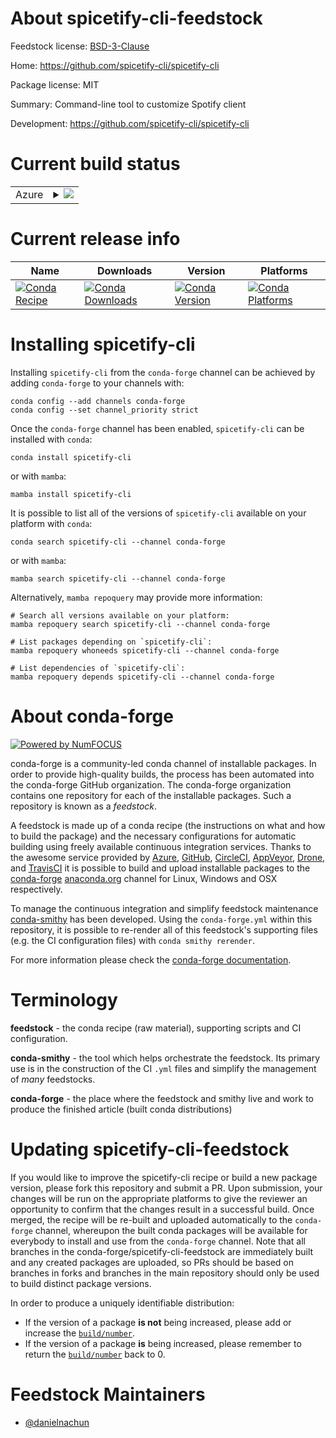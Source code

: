 About spicetify-cli-feedstock
=============================

Feedstock license: [BSD-3-Clause](https://github.com/conda-forge/spicetify-cli-feedstock/blob/main/LICENSE.txt)

Home: https://github.com/spicetify-cli/spicetify-cli

Package license: MIT

Summary: Command-line tool to customize Spotify client

Development: https://github.com/spicetify-cli/spicetify-cli

Current build status
====================


<table>
    
  <tr>
    <td>Azure</td>
    <td>
      <details>
        <summary>
          <a href="https://dev.azure.com/conda-forge/feedstock-builds/_build/latest?definitionId=24214&branchName=main">
            <img src="https://dev.azure.com/conda-forge/feedstock-builds/_apis/build/status/spicetify-cli-feedstock?branchName=main">
          </a>
        </summary>
        <table>
          <thead><tr><th>Variant</th><th>Status</th></tr></thead>
          <tbody><tr>
              <td>linux_64</td>
              <td>
                <a href="https://dev.azure.com/conda-forge/feedstock-builds/_build/latest?definitionId=24214&branchName=main">
                  <img src="https://dev.azure.com/conda-forge/feedstock-builds/_apis/build/status/spicetify-cli-feedstock?branchName=main&jobName=linux&configuration=linux%20linux_64_" alt="variant">
                </a>
              </td>
            </tr><tr>
              <td>linux_aarch64</td>
              <td>
                <a href="https://dev.azure.com/conda-forge/feedstock-builds/_build/latest?definitionId=24214&branchName=main">
                  <img src="https://dev.azure.com/conda-forge/feedstock-builds/_apis/build/status/spicetify-cli-feedstock?branchName=main&jobName=linux&configuration=linux%20linux_aarch64_" alt="variant">
                </a>
              </td>
            </tr><tr>
              <td>linux_ppc64le</td>
              <td>
                <a href="https://dev.azure.com/conda-forge/feedstock-builds/_build/latest?definitionId=24214&branchName=main">
                  <img src="https://dev.azure.com/conda-forge/feedstock-builds/_apis/build/status/spicetify-cli-feedstock?branchName=main&jobName=linux&configuration=linux%20linux_ppc64le_" alt="variant">
                </a>
              </td>
            </tr><tr>
              <td>osx_64</td>
              <td>
                <a href="https://dev.azure.com/conda-forge/feedstock-builds/_build/latest?definitionId=24214&branchName=main">
                  <img src="https://dev.azure.com/conda-forge/feedstock-builds/_apis/build/status/spicetify-cli-feedstock?branchName=main&jobName=osx&configuration=osx%20osx_64_" alt="variant">
                </a>
              </td>
            </tr><tr>
              <td>osx_arm64</td>
              <td>
                <a href="https://dev.azure.com/conda-forge/feedstock-builds/_build/latest?definitionId=24214&branchName=main">
                  <img src="https://dev.azure.com/conda-forge/feedstock-builds/_apis/build/status/spicetify-cli-feedstock?branchName=main&jobName=osx&configuration=osx%20osx_arm64_" alt="variant">
                </a>
              </td>
            </tr>
          </tbody>
        </table>
      </details>
    </td>
  </tr>
</table>

Current release info
====================

| Name | Downloads | Version | Platforms |
| --- | --- | --- | --- |
| [![Conda Recipe](https://img.shields.io/badge/recipe-spicetify--cli-green.svg)](https://anaconda.org/conda-forge/spicetify-cli) | [![Conda Downloads](https://img.shields.io/conda/dn/conda-forge/spicetify-cli.svg)](https://anaconda.org/conda-forge/spicetify-cli) | [![Conda Version](https://img.shields.io/conda/vn/conda-forge/spicetify-cli.svg)](https://anaconda.org/conda-forge/spicetify-cli) | [![Conda Platforms](https://img.shields.io/conda/pn/conda-forge/spicetify-cli.svg)](https://anaconda.org/conda-forge/spicetify-cli) |

Installing spicetify-cli
========================

Installing `spicetify-cli` from the `conda-forge` channel can be achieved by adding `conda-forge` to your channels with:

```
conda config --add channels conda-forge
conda config --set channel_priority strict
```

Once the `conda-forge` channel has been enabled, `spicetify-cli` can be installed with `conda`:

```
conda install spicetify-cli
```

or with `mamba`:

```
mamba install spicetify-cli
```

It is possible to list all of the versions of `spicetify-cli` available on your platform with `conda`:

```
conda search spicetify-cli --channel conda-forge
```

or with `mamba`:

```
mamba search spicetify-cli --channel conda-forge
```

Alternatively, `mamba repoquery` may provide more information:

```
# Search all versions available on your platform:
mamba repoquery search spicetify-cli --channel conda-forge

# List packages depending on `spicetify-cli`:
mamba repoquery whoneeds spicetify-cli --channel conda-forge

# List dependencies of `spicetify-cli`:
mamba repoquery depends spicetify-cli --channel conda-forge
```


About conda-forge
=================

[![Powered by
NumFOCUS](https://img.shields.io/badge/powered%20by-NumFOCUS-orange.svg?style=flat&colorA=E1523D&colorB=007D8A)](https://numfocus.org)

conda-forge is a community-led conda channel of installable packages.
In order to provide high-quality builds, the process has been automated into the
conda-forge GitHub organization. The conda-forge organization contains one repository
for each of the installable packages. Such a repository is known as a *feedstock*.

A feedstock is made up of a conda recipe (the instructions on what and how to build
the package) and the necessary configurations for automatic building using freely
available continuous integration services. Thanks to the awesome service provided by
[Azure](https://azure.microsoft.com/en-us/services/devops/), [GitHub](https://github.com/),
[CircleCI](https://circleci.com/), [AppVeyor](https://www.appveyor.com/),
[Drone](https://cloud.drone.io/welcome), and [TravisCI](https://travis-ci.com/)
it is possible to build and upload installable packages to the
[conda-forge](https://anaconda.org/conda-forge) [anaconda.org](https://anaconda.org/)
channel for Linux, Windows and OSX respectively.

To manage the continuous integration and simplify feedstock maintenance
[conda-smithy](https://github.com/conda-forge/conda-smithy) has been developed.
Using the ``conda-forge.yml`` within this repository, it is possible to re-render all of
this feedstock's supporting files (e.g. the CI configuration files) with ``conda smithy rerender``.

For more information please check the [conda-forge documentation](https://conda-forge.org/docs/).

Terminology
===========

**feedstock** - the conda recipe (raw material), supporting scripts and CI configuration.

**conda-smithy** - the tool which helps orchestrate the feedstock.
                   Its primary use is in the construction of the CI ``.yml`` files
                   and simplify the management of *many* feedstocks.

**conda-forge** - the place where the feedstock and smithy live and work to
                  produce the finished article (built conda distributions)


Updating spicetify-cli-feedstock
================================

If you would like to improve the spicetify-cli recipe or build a new
package version, please fork this repository and submit a PR. Upon submission,
your changes will be run on the appropriate platforms to give the reviewer an
opportunity to confirm that the changes result in a successful build. Once
merged, the recipe will be re-built and uploaded automatically to the
`conda-forge` channel, whereupon the built conda packages will be available for
everybody to install and use from the `conda-forge` channel.
Note that all branches in the conda-forge/spicetify-cli-feedstock are
immediately built and any created packages are uploaded, so PRs should be based
on branches in forks and branches in the main repository should only be used to
build distinct package versions.

In order to produce a uniquely identifiable distribution:
 * If the version of a package **is not** being increased, please add or increase
   the [``build/number``](https://docs.conda.io/projects/conda-build/en/latest/resources/define-metadata.html#build-number-and-string).
 * If the version of a package **is** being increased, please remember to return
   the [``build/number``](https://docs.conda.io/projects/conda-build/en/latest/resources/define-metadata.html#build-number-and-string)
   back to 0.

Feedstock Maintainers
=====================

* [@danielnachun](https://github.com/danielnachun/)

